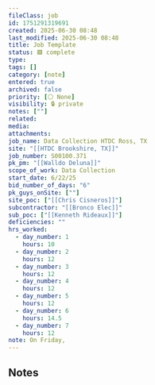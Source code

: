 ```yaml
---
fileClass: job
id: 1751291319691
created: 2025-06-30 08:48
last_modified: 2025-06-30 08:48
title: Job Template
status: 🟩 complete
type: 
tags: []
category: [note]
entered: true
archived: false
priority: [⚪ None]
visibility: 🔒 private
notes: [""]
related: 
media: 
attachments: 
job_name: Data Collection HTDC Ross, TX
site: "[[HTDC Brookshire, TX]]"
job_number: S00100.371
pk_pm: "[[Walldo Deluna]]"
scope_of_work: Data Collection
start_date: 6/22/25
bid_number_of_days: "6"
pk_guys_onSite: [""]
site_poc: ["[[Chris Cisneros]]"]
subcontractor: "[[Bronco Elec]]"
sub_poc: ["[[Kenneth Rideaux]]"]
deficiencies: ""
hrs_worked:
  - day_number: 1
    hours: 10
  - day_number: 2
    hours: 12
  - day_number: 3
    hours: 12
  - day_number: 4
    hours: 12
  - day_number: 5
    hours: 12
  - day_number: 6
    hours: 14.5
  - day_number: 7
    hours: 12
note: On Friday,
---
```


## Notes